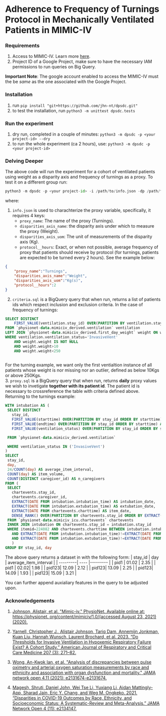 # Adherence to Frequency of Turnings Protocol in Mechanically Ventilated Patients in MIMIC-IV
###



### Requirements
1. Access to MIMIC-IV. Learn more [here](https://mimic.mit.edu/docs/gettingstarted/).
2. Project ID of a Google Project, make sure to have the necessary IAM permissions to run queries on Big Query.  

__Important Note__: The google account enabled to access the MIMIC-IV must the be _same_ as the one associated with the Google Project.  

### Installation
1. run `pip install "git+https://github.com/jhn-nt/dpsdc.git"`  
2. to test the installation, run `python3 -m unittest dpsdc.tests` 

### Run the experiment
1. dry run, completed in a couple of minutes: `python3 -m dpsdc -p <your project-id> --dry` 
2. to run  the whole experiment (ca 2 hours), use: `python3 -m dpsdc -p <your project-id>` 

### Delving Deeper  
The above code will run the experiment for a cohort of ventilated patients using weight as a disparity axis and frequency of turnings as a proxy. To test it on a different group run:
```python
python3 -m dpsdc -p <your project-id> -i /path/to/info.json -dp /path/to/proxy.sql -c /path/to/criteria.sql 
```
where:
1. `info.json` is used to charachterize the proxy variable, specifically, it requires 4 keys:
    -   `proxy_name`: The name of the proxy (Turnings).     
    -   `disparities_axis_name`: the disparity axis under which to measure the proxy (Weight).  
    -   `disparities_axis_uom`: The unit of measurements of the disparity axis (Kg).  
    -   `protocol__hours`: Exact, or when not possible, average frequency of proxy that patients should receive by protocol (for turnings, patients are expected to be turned every 2 hours).
See the example below:
```json
{
    "proxy_name":"Turnings",
    "disparities_axis_name":"Weight",
    "disparities_axis_uom":"Kg(s)",
    "protocol__hours":2
}
``` 
2. `criteria.sql` is a BigQuery query that when run, returns a list of patients ids which respect inclusion and exclusion criteria.
In the case of frequency of turnings:
```sql
SELECT DISTINCT 
    FIRST_VALUE(ventilation.stay_id) OVER(PARTITION BY ventilation.stay_id, ventilation.ventilation_status ORDER BY ventilation.starttime) AS stay_id,
FROM `physionet-data.mimiciv_derived.ventilation` ventilation
LEFT JOIN `physionet-data.mimiciv_derived.first_day_weight` weight ON weight.stay_id=ventilation.stay_id
WHERE ventilation.ventilation_status='InvasiveVent'
    AND weight.weight IS NOT NULL
    AND weight.weight>10
    AND weight.weight<250
    
```
For the turning example, we want only the first ventialtion instance of all patients whose weight is nor missing nor an outlier, defined as below 10Kgs or above 250Kgs.   
3. `proxy.sql` is a BigQuery query that when run, returns __daily__ proxy values we wish to invetigate __together with its patient id__. The patient id is necessary to crossreference the table with criteria defined above.  
Returning to the turnings example:
 ```sql
 WITH intubation AS (
  SELECT DISTINCT
    stay_id,
    FIRST_VALUE(starttime) OVER(PARTITION BY stay_id ORDER BY starttime) AS intubation_time,
    FIRST_VALUE(endtime) OVER(PARTITION BY stay_id ORDER BY starttime) AS extubation_time,
    FIRST_VALUE(ventilation_status) OVER(PARTITION BY stay_id ORDER BY starttime) AS ventilation_status

  FROM `physionet-data.mimiciv_derived.ventilation` 

  WHERE ventilation_status IN ('InvasiveVent')
)
SELECT 
  stay_id,
  day,
  24/COUNT(day) AS average_item_interval, 
  COUNT(day) AS item_volume,
  COUNT(DISTINCT caregiver_id) AS n_caregivers
FROM (
  SELECT 
    chartevents.stay_id,
    chartevents.caregiver_id,
    EXTRACT(DATE FROM intubation.intubation_time) AS intubation_date,
    EXTRACT(DATE FROM intubation.extubation_time) AS extubation_date,
    EXTRACT(DATE FROM chartevents.charttime) AS item_date,
    DENSE_RANK() OVER(PARTITION BY chartevents.stay_id ORDER BY EXTRACT(DATE FROM chartevents.charttime)) AS day
  FROM `physionet-data.mimiciv_icu.chartevents` chartevents
  INNER JOIN intubation ON chartevents.stay_id = intubation.stay_id
  WHERE itemid=224082 AND chartevents.charttime BETWEEN intubation.intubation_time AND intubation.extubation_time
    AND EXTRACT(DATE FROM intubation.intubation_time)!=EXTRACT(DATE FROM chartevents.charttime)
    AND EXTRACT(DATE FROM intubation.extubation_time)!=EXTRACT(DATE FROM chartevents.charttime)
    )
GROUP BY stay_id, day
```
The above query returns a dataset in with the following form:
| stay_id  | day | average_item_interval |
| ---------| ---- |--------- |
| pid1 | 01.02 | 2.35  |
| pid1 | 02.02| 1.98  |
| pid123| 12.09 | 2.12 |
| pid123| 13.09 | 2.25 |
| pid123| 14.09 | 1.93 |
| pid123| 15.09 | 3.21 |

You can further append auxialiary features in the query to be adjusted upon.

### Acknowledgements

1. [Johnson, Alistair, et al. "Mimic-iv." PhysioNet. Available online at: https://physionet. org/content/mimiciv/1.0/(accessed August 23, 2021) (2020).](https://physionet.org/content/mimiciv/2.1/)

2. [Yarnell, Christopher J., Alistair Johnson, Tariq Dam, Annemijn Jonkman, Kuan Liu, Hannah Wunsch, Laurent Brochard, et al. 2023. “Do Thresholds for Invasive Ventilation in Hypoxemic Respiratory Failure Exist? A Cohort Study.” American Journal of Respiratory and Critical Care Medicine 207 (3): 271–82.](https://pubmed.ncbi.nlm.nih.gov/36150166/)

3. [Wong, An-Kwok Ian, et al. "Analysis of discrepancies between pulse oximetry and arterial oxygen saturation measurements by race and ethnicity and association with organ dysfunction and mortality." JAMA network open 4.11 (2021): e2131674-e2131674.](https://jamanetwork.com/journals/jamanetworkopen/article-abstract/2785794)

4. [Magesh, Shruti, Daniel John, Wei Tse Li, Yuxiang Li, Aidan Mattingly-App, Sharad Jain, Eric Y. Chang, and Weg M. Ongkeko. 2021. “Disparities in COVID-19 Outcomes by Race, Ethnicity, and Socioeconomic Status: A Systematic-Review and Meta-Analysis.” JAMA Network Open 4 (11): e2134147.](https://jamanetwork.com/journals/jamanetworkopen/fullarticle/2785980)

